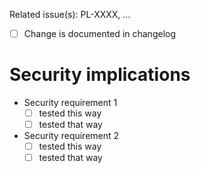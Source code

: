 Related issue(s): PL-XXXX, ...

* [ ] Change is documented in changelog

# Security implications

* Security requirement 1
  * [ ] tested this way
  * [ ] tested that way
* Security requirement 2
  * [ ] tested this way
  * [ ] tested that way
